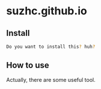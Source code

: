 # suzhc.github.io


<!-- WARNING: THIS FILE WAS AUTOGENERATED! DO NOT EDIT! -->

## Install

``` sh
Do you want to install this? huh?
```

## How to use

Actually, there are some useful tool.
